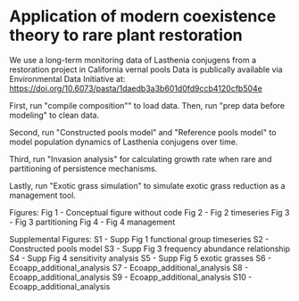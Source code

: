# Application of modern coexistence theory to rare plant restoration 

We use a long-term monitoring data of Lasthenia conjugens from a restoration project in California vernal pools 
Data is publically available via Environmental Data Initiative at:  https://doi.org/10.6073/pasta/1daedb3a3b601d0fd9ccb4120cfb504e

First, run "compile composition"" to load data. Then, run "prep data before modeling" to clean data.

Second, run "Constructed pools model" and "Reference pools model" to model population dynamics of Lasthenia conjugens over time. 

Third, run "Invasion analysis" for calculating growth rate when rare and partitioning of persistence mechanisms.

Lastly, run "Exotic grass simulation" to simulate exotic grass reduction as a management tool.

Figures:
Fig 1 - Conceptual figure without code
Fig 2 - Fig 2 timeseries
Fig 3 - Fig 3 partitioning
Fig 4 - Fig 4 management

Supplemental Figures: 
S1 - Supp Fig 1 functional group timeseries
S2 - Constructed pools model
S3 - Supp Fig 3 frequency abundance relationship
S4 - Supp Fig 4 sensitivity analysis
S5 - Supp Fig 5 exotic grasses
S6 - Ecoapp_additional_analysis
S7 - Ecoapp_additional_analysis
S8 - Ecoapp_additional_analysis
S9 - Ecoapp_additional_analysis
S10 - Ecoapp_additional_analysis